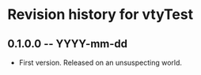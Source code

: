 # Revision history for vtyTest

## 0.1.0.0 -- YYYY-mm-dd

* First version. Released on an unsuspecting world.
